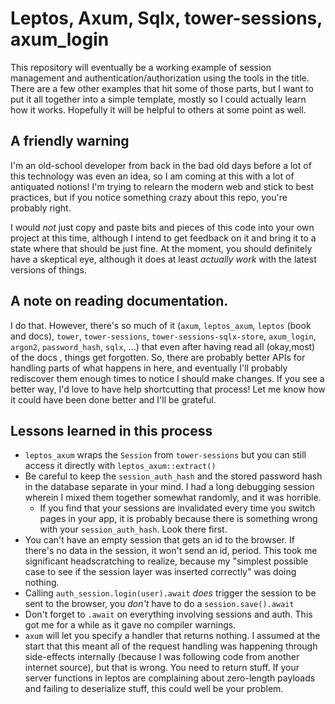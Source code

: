 
# Leptos, Axum, Sqlx, tower-sessions, axum_login

This repository will eventually be a working example of session management and
authentication/authorization using the tools in the title. There are a few
other examples that hit some of those parts, but I want to put it all together
into a simple template, mostly so I could actually learn how it works.
Hopefully it will be helpful to others at some point as well.

## A friendly warning

I'm an old-school developer from back in the bad old days before a lot of this technology was even an idea, so
I am coming at this with a lot of antiquated notions! I'm trying to relearn the modern web and stick to best
practices, but if you notice something crazy about this repo, you're probably right.

I would *not* just copy and paste bits and pieces of this code into your own project at this time, although
I intend to get feedback on it and bring it to a state where that should be just fine. At the moment, you should
definitely have a skeptical eye, although it does at least *actually work* with the latest versions of things.

## A note on reading documentation.

I do that. However, there's so much of it (`axum`,  `leptos_axum`, `leptos` (book and docs), `tower`,
`tower-sessions`, `tower-sessions-sqlx-store`,  `axum_login`, `argon2`, `password_hash`, `sqlx`, ...)
that even after having read all (okay,most) of the docs , things get forgotten. So, there are probably better APIs
for handling parts of what happens in here, and eventually I'll probably rediscover them enough times
to notice I should make changes. If you see a better way, I'd love to have help shortcutting that
process! Let me know how it could have been done better and I'll be grateful.

## Lessons learned in this process

- `leptos_axum` wraps the `Session` from `tower-sessions` but you can still access it directly with `leptos_axum::extract()`
- Be careful to keep the `session_auth_hash` and the stored password hash in the database separate in your mind. I
  had a long debugging session wherein I mixed them together somewhat randomly, and it was horrible.
    - If you find that your sessions are invalidated every time you switch pages in your app, it is probably because
    there is something wrong with your `session_auth_hash`. Look there first.
- You can't have an empty session that gets an id to the browser. If there's no data in the session, it won't send an id, period.
  This took me significant headscratching to realize, because my "simplest possible case to see if the session layer was inserted correctly" was doing nothing.
- Calling `auth_session.login(user).await` *does* trigger the session to be sent to the browser, you *don't* have to do a `session.save().await`
- Don't forget to `.await` on everything involving sessions and auth. This got me for a while as it gave no compiler warnings.
- `axum` will let you specify a handler that returns nothing. I assumed at the start that this meant all of the
  request handling was happening through side-effects internally (because I was following code from another internet source),
  but that is wrong. You need to return stuff. If your server functions in leptos are complaining about zero-length payloads and failing to
  deserialize stuff, this could well be your problem.
